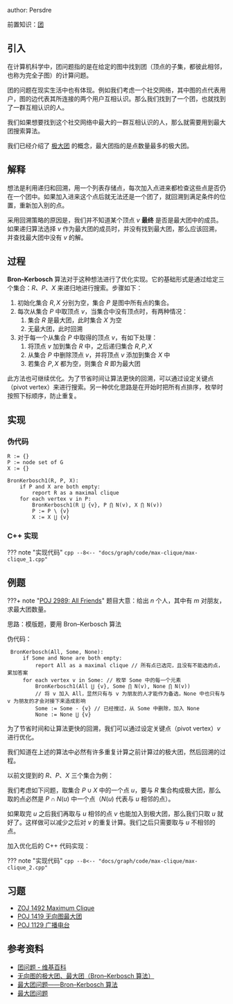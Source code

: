 author: Persdre

前置知识：[团](./concept.md)

## 引入

在计算机科学中，团问题指的是在给定的图中找到团（顶点的子集，都彼此相邻，也称为完全子图）的计算问题。

团的问题在现实生活中也有体现。例如我们考虑一个社交网络，其中图的点代表用户，图的边代表其所连接的两个用户互相认识。那么我们找到了一个团，也就找到了一群互相认识的人。

我们如果想要找到这个社交网络中最大的一群互相认识的人，那么就需要用到最大团搜索算法。

我们已经介绍了 [极大团](./concept.md) 的概念，最大团指的是点数量最多的极大团。

## 解释

想法是利用递归和回溯，用一个列表存储点，每次加入点进来都检查这些点是否仍在一个团中。如果加入进来这个点后就无法还是一个团了，就回溯到满足条件的位置，重新加入别的点。

采用回溯策略的原因是，我们并不知道某个顶点 $v$  **最终** 是否是最大团中的成员。如果递归算法选择 $v$ 作为最大团的成员时，并没有找到最大团，那么应该回溯，并查找最大团中没有 $v$ 的解。

## 过程

**Bron–Kerbosch** 算法对于这种想法进行了优化实现。它的基础形式是通过给定三个集合：$R$、$P$、$X$ 来递归地进行搜索。步骤如下：

1.  初始化集合 $R,X$ 分别为空，集合 $P$ 是图中所有点的集合。
2.  每次从集合 $P$ 中取顶点 $v$，当集合中没有顶点时，有两种情况：
    1.  集合 $R$ 是最大团，此时集合 $X$ 为空
    2.  无最大团，此时回溯
3.  对于每一个从集合 $P$ 中取得的顶点 $v$，有如下处理：
    1.  将顶点 $v$ 加到集合 $R$ 中，之后递归集合 $R,P,X$
    2.  从集合 $P$ 中删除顶点 $v$，并将顶点 $v$ 添加到集合 $X$ 中
    3.  若集合 $P,X$ 都为空，则集合 $R$ 即为最大团

此方法也可继续优化。为了节省时间让算法更快的回溯，可以通过设定关键点（pivot vertex）来进行搜索。另一种优化思路是在开始时把所有点排序，枚举时按照下标顺序，防止重复。

## 实现

### 伪代码

```text
R := {}
P := node set of G 
X := {}

BronKerbosch1(R, P, X):
    if P and X are both empty:
        report R as a maximal clique
    for each vertex v in P:
        BronKerbosch1(R ⋃ {v}, P ⋂ N(v), X ⋂ N(v))
        P := P \ {v}
        X := X ⋃ {v}
```

### C++ 实现

??? note "实现代码"
    ```cpp
    --8<-- "docs/graph/code/max-clique/max-clique_1.cpp"
    ```

## 例题

???+ note "[POJ 2989: All Friends](http://poj.org/problem?id=2989)"
    题目大意：给出 $n$ 个人，其中有 $m$ 对朋友，求最大团数量。

思路：模版题，要用 Bron–Kerbosch 算法

伪代码：

```text
 BronKerbosch(All, Some, None):  
     if Some and None are both empty:  
         report All as a maximal clique // 所有点已选完，且没有不能选的点，累加答案  
     for each vertex v in Some: // 枚举 Some 中的每一个元素  
         BronKerbosch1(All ⋃ {v}, Some ⋂ N(v), None ⋂ N(v))   
         // 将 v 加入 All，显然只有与 v 为朋友的人才能作为备选，None 中也只有与 v 为朋友的才会对接下来造成影响  
         Some := Some - {v} // 已经搜过，从 Some 中删除，加入 None  
         None := None ⋃ {v} 
```

为了节省时间和让算法更快的回溯，我们可以通过设定关键点（pivot vertex）$v$ 进行优化。

我们知道在上述的算法中必然有许多重复计算之前计算过的极大团，然后回溯的过程。

以前文提到的 $R$、$P$、$X$ 三个集合为例：

我们考虑如下问题，取集合 $P\cup X$ 中的一个点 $u$，要与 $R$ 集合构成极大团，那么取的点必然是 $P\cap N(u)$ 中一个点（$N(u)$ 代表与 $u$ 相邻的点）。

如果取完 $u$ 之后我们再取与 $u$ 相邻的点 $v$ 也能加入到极大团，那么我们只取 $u$ 就好了。这样做可以减少之后对 $v$ 的重复计算。我们之后只需要取与 $u$ 不相邻的点。

加入优化后的 C++ 代码实现：

??? note "实现代码"
    ```cpp
    --8<-- "docs/graph/code/max-clique/max-clique_2.cpp"
    ```

## 习题

-   [ZOJ 1492 Maximum Clique](https://pintia.cn/problem-sets/91827364500/exam/problems/type/7?page=4&problemSetProblemId=91827364991)
-   [POJ 1419 无向图最大团](http://poj.org/problem?id=1419)
-   [POJ 1129 广播电台](http://poj.org/problem?id=1129)

## 参考资料

-   [团问题 - 维基百科](https://en.wikipedia.org/wiki/Clique_problem)
-   [无向图的极大团、最大团（Bron–Kerbosch 算法）](https://blog.csdn.net/yo_bc/article/details/77453478)
-   [最大团问题——Bron–Kerbosch 算法](https://hallelujahjeff.github.io/2018/04/12/34/)
-   [最大团问题](https://www.cnblogs.com/zhj5chengfeng/archive/2013/07/29/3224092.html)

